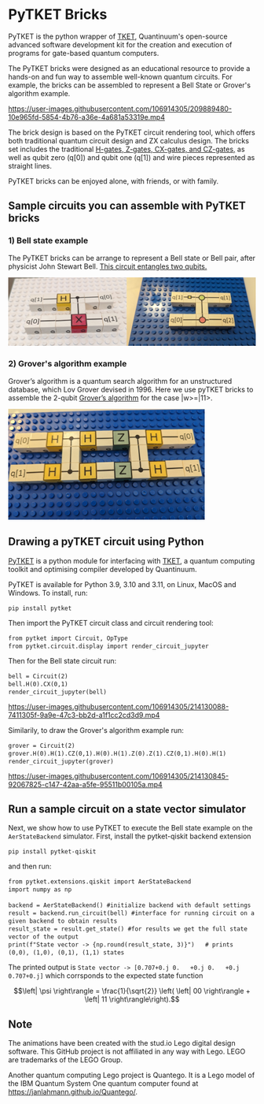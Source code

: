 #  PyTKET Bricks

PyTKET is the python wrapper of [TKET](https://www.quantinuum.com/developers/tket), Quantinuum's open-source advanced software development kit for the creation and execution of programs for gate-based quantum computers. 

The PyTKET bricks were designed as an educational resource to provide a hands-on and fun way to assemble well-known quantum circuits. For example, the bricks can be assembled to represent a Bell State or Grover's algorithm example. 

https://user-images.githubusercontent.com/106914305/209889480-10e965fd-5854-4b76-a36e-4a681a53319e.mp4

The brick design is based on the PyTKET circuit rendering tool, which offers both traditional quantum circuit design and ZX calculus design. The bricks set includes the traditional [H-gates, Z-gates, CX-gates, and CZ-gates,](https://en.wikipedia.org/wiki/Quantum_logic_gate) as well as qubit zero (q[0]) and qubit one (q[1]) and wire pieces represented as straight lines.

PyTKET bricks can be enjoyed alone, with friends, or with family.


## Sample circuits you can assemble with PyTKET bricks

### 1) Bell state example

The PyTKET bricks can be arrange to represent a Bell state or Bell pair, after physicist John Stewart Bell. [This circuit entangles two qubits.](https://en.wikipedia.org/wiki/Bell_state) 


<img src="Images/Bell.jpg" width="800" >


### 2) Grover's algorithm example

Grover’s algorithm is a quantum search algorithm for an unstructured database, which Lov Grover devised in 1996. Here we use pyTKET bricks to assemble the 2-qubit [Grover’s algorithm](https://en.wikipedia.org/wiki/Grover%27s_algorithm) for the case |w>=|11>.

<img src="Images/Grover.jpg" width="400" >

## Drawing a pyTKET circuit using Python

[PyTKET](https://cqcl.github.io/pytket/manual/index.html) is a python module for interfacing with [TKET](https://www.quantinuum.com/developers/tket), a quantum computing toolkit and optimising compiler developed by Quantinuum.

PyTKET is available for Python 3.9, 3.10 and 3.11, on Linux, MacOS and Windows. To install, run:

```shell
pip install pytket
```

Then import the PyTKET circuit class and circuit rendering tool:

```shell
from pytket import Circuit, OpType
from pytket.circuit.display import render_circuit_jupyter
```

Then for the Bell state circuit run:
```shell
bell = Circuit(2)
bell.H(0).CX(0,1)
render_circuit_jupyter(bell)
```
https://user-images.githubusercontent.com/106914305/214130088-7411305f-9a9e-47c3-bb2d-a1f1cc2cd3d9.mp4

Similarily, to draw the Grover's algorithm example run:
```shell
grover = Circuit(2)
grover.H(0).H(1).CZ(0,1).H(0).H(1).Z(0).Z(1).CZ(0,1).H(0).H(1)
render_circuit_jupyter(grover)
```
https://user-images.githubusercontent.com/106914305/214130845-92067825-c147-42aa-a5fe-95511b00105a.mp4


## Run a sample circuit on a state vector simulator

Next, we show how to use PyTKET to execute the Bell state example on the `AerStateBackend` simulator. First, install the pytket-qiskit backend extension

```shell
pip install pytket-qiskit
```

and then run:

```shell
from pytket.extensions.qiskit import AerStateBackend
import numpy as np

backend = AerStateBackend() #initialize backend with default settings
result = backend.run_circuit(bell) #interface for running circuit on a given backend to obtain results
result_state = result.get_state() #for results we get the full state vector of the output
print(f"State vector -> {np.round(result_state, 3)}")   # prints (0,0), (1,0), (0,1), (1,1) states
```

The printed output is
`State vector -> [0.707+0.j 0.   +0.j 0.   +0.j 0.707+0.j]`
which corrsponds to the expected state function
```math
\left| \psi \right\rangle = \frac{1}{\sqrt{2}} \left( \left| 00 \right\rangle + \left| 11 \right\rangle\right).
```

## Note

The animations have been created with the stud.io Lego digital design software. This GitHub project is not affiliated in any way with Lego. LEGO are trademarks of the LEGO Group.

Another quantum computing Lego project is Quantego. It is a Lego model of the IBM Quantum System One quantum computer found at https://janlahmann.github.io/Quantego/.
